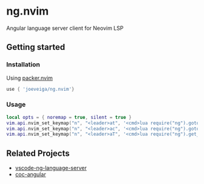 # ng.nvim

Angular language server client for Neovim LSP

## Getting started

### Installation

Using [packer.nvim](https://github.com/wbthomason/packer.nvim)

```lua
use { 'joeveiga/ng.nvim'}
```

### Usage

```lua
local opts = { noremap = true, silent = true }
vim.api.nvim_set_keymap("n", "<leader>at", '<cmd>lua require("ng").goto_template_for_component()<cr>', opts)
vim.api.nvim_set_keymap("n", "<leader>ac", '<cmd>lua require("ng").goto_component_with_template_file()<cr>', opts)
vim.api.nvim_set_keymap("n", "<leader>aT", '<cmd>lua require("ng").get_template_tcb()<cr>', opts)
```

## Related Projects

* [vscode-ng-language-server](https://github.com/angular/vscode-ng-language-service)
* [coc-angular](https://github.com/iamcco/coc-angular)
